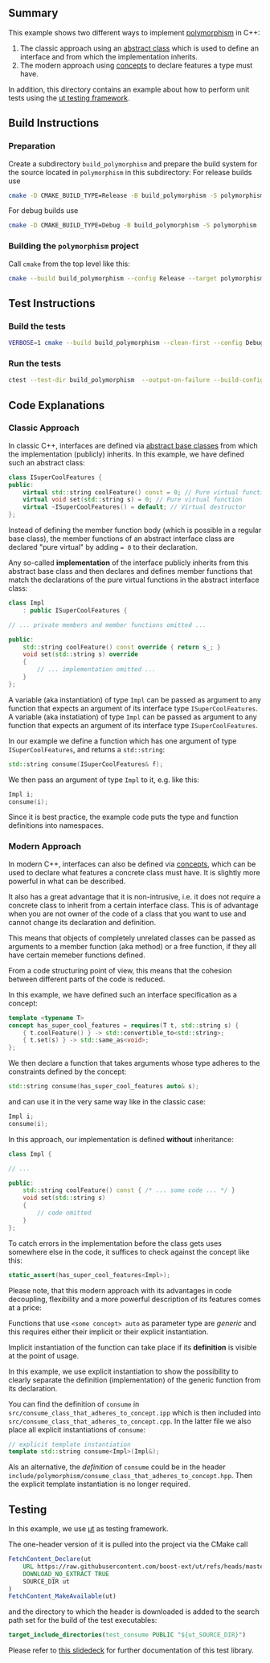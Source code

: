 ## Summary

This example shows two different ways to implement [polymorphism](https://en.wikipedia.org/wiki/Polymorphism_(computer_science)) in C++:

1. The classic approach using an [abstract class](https://en.cppreference.com/w/cpp/language/abstract_class) which is used to define an interface and from which the implementation inherits.
2. The modern approach using [concepts](https://en.cppreference.com/w/cpp/language/constraints) to declare features a type must have.

In addition, this directory contains an example about how to perform unit tests using the [ut testing framework](https://github.com/boost-ext/ut).

## Build Instructions 

### Preparation

Create a subdirectory `build_polymorphism` and prepare the build system for the source located in `polymorphism` in this subdirectory: For release builds use

```bash
cmake -D CMAKE_BUILD_TYPE=Release -B build_polymorphism -S polymorphism
```
For debug builds use

```bash
cmake -D CMAKE_BUILD_TYPE=Debug -B build_polymorphism -S polymorphism
```

### Building the `polymorphism` project

Call `cmake` from the top level like this:

```bash
cmake --build build_polymorphism --config Release --target polymorphism --parallel
```

## Test Instructions

### Build the tests

```bash
VERBOSE=1 cmake --build build_polymorphism --clean-first --config Debug --target all --parallel
```

### Run the tests

```bash
ctest --test-dir build_polymorphism  --output-on-failure --build-config Debug
```

## Code Explanations  

### Classic Approach

In classic C++, interfaces are defined via [abstract base classes](https://en.cppreference.com/w/cpp/language/abstract_class) from which the implementation (publicly) inherits. In this example, we have defined such an abstract class:

```c++
class ISuperCoolFeatures {
public:
    virtual std::string coolFeature() const = 0; // Pure virtual function
    virtual void set(std::string s) = 0; // Pure virtual function
    virtual ~ISuperCoolFeatures() = default; // Virtual destructor
};
```

Instead of defining the member function body (which is possible in a regular base class), the member functions of an abstract interface class are declared "pure virtual" by adding `= 0` to their declaration. 

Any so-called **implementation** of the interface publicly inherits from this abstract base class and then declares and defines member functions that match the declarations of the pure virtual functions in the abstract interface class:   

```c++
class Impl
    : public ISuperCoolFeatures {

// ... private members and member functions omitted ...

public:
    std::string coolFeature() const override { return s_; }
    void set(std::string s) override
    {
        // ... implementation omitted ...
    }
};
```

A variable (aka instantiation) of type `Impl` can be passed as argument to any function that expects an argument of its interface type `ISuperCoolFeatures`. A variable (aka instatiation) of type `Impl` can be passed as argument to any function that expects an argument of its interface type `ISuperCoolFeatures`. 

In our example we define a function which has one argument of type `ISuperCoolFeatures`, and returns a `std::string`:  

```c++
std::string consume(ISuperCoolFeatures& f);
```

We then pass an argument of type `Impl` to it, e.g. like this:

```c++
Impl i;
consume(i);
```

Since it is best practice, the example code puts the type and function definitions into namespaces. 

### Modern Approach

In modern C++, interfaces can also be defined via [concepts](https://en.cppreference.com/w/cpp/language/constraints), which can be used to declare what features a concrete class must have. It is slightly more powerful in what can be described. 

It also has a great advantage that it is non-intrusive, i.e. it does not require a concrete class to inherit from a certain interface class. This is of advantage when you are not owner of the code of a class that you want to use and cannot change its declaration and definition.

This means that objects of completely unrelated classes can be passed as arguments to a member function (aka method) or a free function, if they all have certain memeber functions defined.

From a code structuring point of view, this means that the cohesion between different parts of the code is reduced. 

In this example, we have defined such an interface specification as a concept:

```c++
template <typename T>
concept has_super_cool_features = requires(T t, std::string s) {
    { t.coolFeature() } -> std::convertible_to<std::string>;
    { t.set(s) } -> std::same_as<void>;
};
```

We then declare a function that takes arguments whose type adheres to the constraints defined by the concept:

```c++
std::string consume(has_super_cool_features auto& s);
```

and can use it in the very same way like in the classic case:

```c++
Impl i;
consume(i);
```

In this approach, our implementation is defined **without** inheritance:

```c++
class Impl {

// ... 

public:
    std::string coolFeature() const { /* ... some code ... */ }
    void set(std::string s)
    {
        // code omitted
    }
};
```

To catch errors in the implementation before the class gets uses somewhere else in the code, it suffices to check against the concept like this:

```c++
static_assert(has_super_cool_features<Impl>);
```

Please note, that this modern approach with its advantages in code decoupling, flexibility and a more powerful description of its features comes at a price:   

Functions that use `<some concept> auto` as parameter type are *generic* and this requires either their implicit or their explicit instantiation. 

Implicit instantiation of the function can take place if its **definition** is visible at the point of usage.     

In this example, we use explicit instantiation to show the possibility to clearly separate the definition (implementation) of the generic function from its declaration. 

You can find the definition of `consume` in `src/consume_class_that_adheres_to_concept.ipp` which is then included into `src/consume_class_that_adheres_to_concept.cpp`. In the latter file we also place all explicit instantiations of `consume`:

```c++
// explicit template instantiation
template std::string consume<Impl>(Impl&);
```

Als an alternative, the *definition* of `consume` could be in the header `include/polymorphism/consume_class_that_adheres_to_concept.hpp`. Then the explicit template instantiation is no longer required. 

## Testing

In this example, we use [µt](https://github.com/boost-ext/ut) as testing framework. 

The one-header version of it is pulled into the project via the CMake call

```cmake
FetchContent_Declare(ut
    URL https://raw.githubusercontent.com/boost-ext/ut/refs/heads/master/include/boost/ut.hpp
    DOWNLOAD_NO_EXTRACT TRUE
    SOURCE_DIR ut
)
FetchContent_MakeAvailable(ut)
```

and the directory to which the header is downloaded is added to the search path set for the build of the test executables: 

```cmake
target_include_directories(test_consume PUBLIC "${ut_SOURCE_DIR}")
```

Please refer to [this slidedeck](https://boost-ext.github.io/ut/denver-cpp-2019/#/) for further documentation of this test library. 
